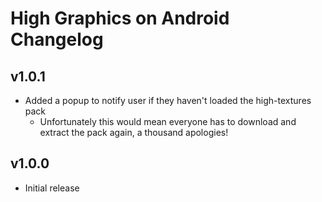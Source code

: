 # High Graphics on Android Changelog
## v1.0.1
- Added a popup to notify user if they haven't loaded the high-textures pack
  - Unfortunately this would mean everyone has to download and extract the pack again, a thousand apologies!
## v1.0.0
- Initial release